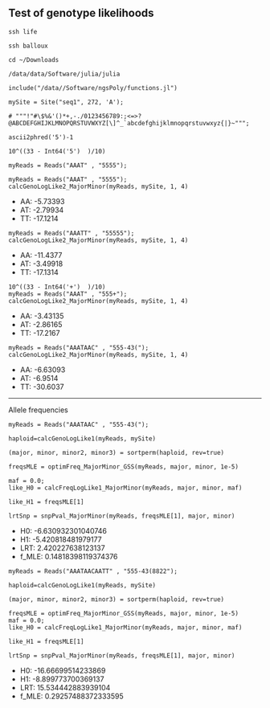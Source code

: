 
## Test of genotype likelihoods

```
ssh life

ssh balloux

cd ~/Downloads

/data/data/Software/julia/julia 

include("/data//Software/ngsPoly/functions.jl")

mySite = Site("seq1", 272, 'A');

# """!"#\$%&'()*+,-./0123456789:;<=>?@ABCDEFGHIJKLMNOPQRSTUVWXYZ[\]^_`abcdefghijklmnopqrstuvwxyz{|}~""";

ascii2phred('5')-1

10^((33 - Int64('5')  )/10)

myReads = Reads("AAAT" , "5555");
```

```
myReads = Reads("AAAT" , "5555");
calcGenoLogLike2_MajorMinor(myReads, mySite, 1, 4)
```

- AA:  -5.73393
- AT:  -2.79934
- TT: -17.1214

```
myReads = Reads("AAATT" , "55555");
calcGenoLogLike2_MajorMinor(myReads, mySite, 1, 4)
```

- AA:  -11.4377 
- AT:  -3.49918
- TT: -17.1314

```
10^((33 - Int64('+')  )/10)
myReads = Reads("AAAT" , "555+");
calcGenoLogLike2_MajorMinor(myReads, mySite, 1, 4)
```

- AA:  -3.43135
- AT:  -2.86165
- TT: -17.2167 

```
myReads = Reads("AAATAAC" , "555-43(");
calcGenoLogLike2_MajorMinor(myReads, mySite, 1, 4)
```

- AA:  -6.63093
- AT:  -6.9514 
- TT: -30.6037 

--------------------

Allele frequencies

```
myReads = Reads("AAATAAC" , "555-43(");

haploid=calcGenoLogLike1(myReads, mySite)

(major, minor, minor2, minor3) = sortperm(haploid, rev=true)

freqsMLE = optimFreq_MajorMinor_GSS(myReads, major, minor, 1e-5)

maf = 0.0;
like_H0 = calcFreqLogLike1_MajorMinor(myReads, major, minor, maf)

like_H1 = freqsMLE[1]

lrtSnp = snpPval_MajorMinor(myReads, freqsMLE[1], major, minor)

```

- H0: -6.630932301040746
- H1: -5.420818481979177
- LRT: 2.420227638123137
- f_MLE: 0.14818398119374376


```
myReads = Reads("AAATAACAATT" , "555-43(8822");

haploid=calcGenoLogLike1(myReads, mySite)

(major, minor, minor2, minor3) = sortperm(haploid, rev=true)

freqsMLE = optimFreq_MajorMinor_GSS(myReads, major, minor, 1e-5)
maf = 0.0;
like_H0 = calcFreqLogLike1_MajorMinor(myReads, major, minor, maf)

like_H1 = freqsMLE[1]

lrtSnp = snpPval_MajorMinor(myReads, freqsMLE[1], major, minor)

```

- H0: -16.66699514233869
- H1: -8.899773700369137
- LRT: 15.534442883939104
- f_MLE: 0.29257488372333595






